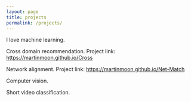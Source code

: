 ```yaml
---
layout: page
title: projects
permalink: /projects/
---
```


I love machine learning. 

Cross domain recommendation.
Project link: <https://martinmoon.github.io/Cross>

Network alignment.
Project link: <https://martinmoon.github.io/Net-Match> 

Computer vision.

Short video classification.

[jekyll-organization]: https://github.com/jekyll

